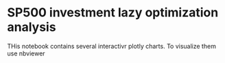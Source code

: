 # SP500 investment lazy optimization analysis
THis notebook contains several interactivr plotly charts. To visualize them use nbviewer
